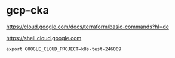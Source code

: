 # gcp-cka

https://cloud.google.com/docs/terraform/basic-commands?hl=de

https://shell.cloud.google.com

```
export GOOGLE_CLOUD_PROJECT=k8s-test-246009
```
